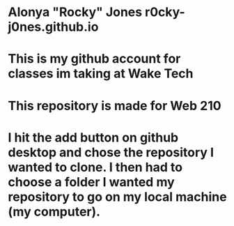 # Alonya "Rocky" Jones r0cky-j0nes.github.io
# This is my github account for classes im taking at Wake Tech
# This repository is made for Web 210
# I hit the add button on github desktop and chose the repository I wanted to clone. I then had to choose a folder I wanted my repository to go on my local machine (my computer). 